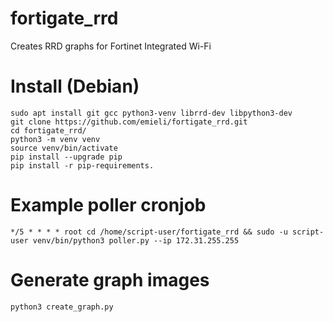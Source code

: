 # fortigate_rrd
Creates RRD graphs for Fortinet Integrated Wi-Fi

# Install (Debian)
	sudo apt install git gcc python3-venv librrd-dev libpython3-dev
	git clone https://github.com/emieli/fortigate_rrd.git
	cd fortigate_rrd/
	python3 -m venv venv
	source venv/bin/activate
	pip install --upgrade pip
	pip install -r pip-requirements.

# Example poller cronjob
	*/5 * * * * root cd /home/script-user/fortigate_rrd && sudo -u script-user venv/bin/python3 poller.py --ip 172.31.255.255

# Generate graph images
	python3 create_graph.py